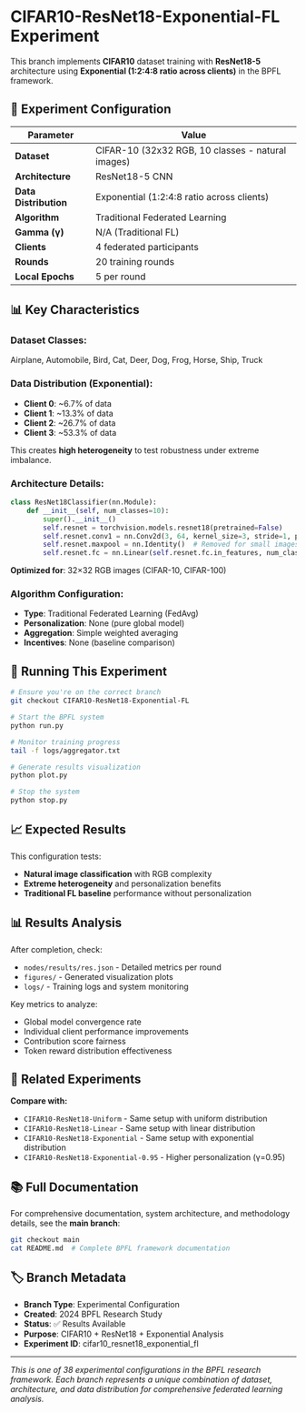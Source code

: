 # CIFAR10-ResNet18-Exponential-FL Experiment

This branch implements **CIFAR10** dataset training with **ResNet18-5** architecture using **Exponential (1:2:4:8 ratio across clients)** in the BPFL framework.

## 🧪 Experiment Configuration

| Parameter | Value |
|-----------|-------|
| **Dataset** | CIFAR-10 (32x32 RGB, 10 classes - natural images) |
| **Architecture** | ResNet18-5 CNN |
| **Data Distribution** | Exponential (1:2:4:8 ratio across clients) |
| **Algorithm** | Traditional Federated Learning |
| **Gamma (γ)** | N/A (Traditional FL) |
| **Clients** | 4 federated participants |
| **Rounds** | 20 training rounds |
| **Local Epochs** | 5 per round |

## 📊 Key Characteristics

### **Dataset Classes:**
Airplane, Automobile, Bird, Cat, Deer, Dog, Frog, Horse, Ship, Truck

### **Data Distribution (Exponential):**
- **Client 0**: ~6.7% of data
- **Client 1**: ~13.3% of data
- **Client 2**: ~26.7% of data
- **Client 3**: ~53.3% of data

This creates **high heterogeneity** to test robustness under extreme imbalance.

### **Architecture Details:**
```python
class ResNet18Classifier(nn.Module):
    def __init__(self, num_classes=10):
        super().__init__()
        self.resnet = torchvision.models.resnet18(pretrained=False)
        self.resnet.conv1 = nn.Conv2d(3, 64, kernel_size=3, stride=1, padding=1, bias=False)
        self.resnet.maxpool = nn.Identity()  # Removed for small images
        self.resnet.fc = nn.Linear(self.resnet.fc.in_features, num_classes)
```
**Optimized for**: 32×32 RGB images (CIFAR-10, CIFAR-100)

### **Algorithm Configuration:**
- **Type**: Traditional Federated Learning (FedAvg)
- **Personalization**: None (pure global model)
- **Aggregation**: Simple weighted averaging
- **Incentives**: None (baseline comparison)

## 🚀 Running This Experiment

```bash
# Ensure you're on the correct branch
git checkout CIFAR10-ResNet18-Exponential-FL

# Start the BPFL system
python run.py

# Monitor training progress
tail -f logs/aggregator.txt

# Generate results visualization
python plot.py

# Stop the system
python stop.py
```

## 📈 Expected Results

This configuration tests:
- **Natural image classification** with RGB complexity
- **Extreme heterogeneity** and personalization benefits
- **Traditional FL baseline** performance without personalization

## 📊 Results Analysis

After completion, check:
- `nodes/results/res.json` - Detailed metrics per round
- `figures/` - Generated visualization plots  
- `logs/` - Training logs and system monitoring

Key metrics to analyze:
- Global model convergence rate
- Individual client performance improvements
- Contribution score fairness
- Token reward distribution effectiveness

## 🔗 Related Experiments

**Compare with:**
- `CIFAR10-ResNet18-Uniform` - Same setup with uniform distribution
- `CIFAR10-ResNet18-Linear` - Same setup with linear distribution
- `CIFAR10-ResNet18-Exponential` - Same setup with exponential distribution
- `CIFAR10-ResNet18-Exponential-0.95` - Higher personalization (γ=0.95)

## 📚 Full Documentation

For comprehensive documentation, system architecture, and methodology details, see the **main branch**:

```bash
git checkout main
cat README.md  # Complete BPFL framework documentation
```

## 🏷️ Branch Metadata

- **Branch Type**: Experimental Configuration
- **Created**: 2024 BPFL Research Study  
- **Status**: ✅ Results Available
- **Purpose**: CIFAR10 + ResNet18 + Exponential Analysis
- **Experiment ID**: cifar10_resnet18_exponential_fl

---

*This is one of 38 experimental configurations in the BPFL research framework. Each branch represents a unique combination of dataset, architecture, and data distribution for comprehensive federated learning analysis.*